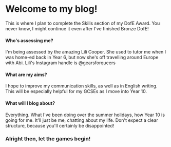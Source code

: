 # Welcome to my blog!

This is where I plan to complete the Skills section of my DofE Award. You never know, I might continue it even after I've finished Bronze DofE!

#### Who's assessing me?

I'm being assessed by the amazing Lili Cooper. She used to tutor me when I was home-ed back in Year 6, but now she's off travelling around Europe with Abi. Lili's Instagram handle is @gearsforqueers

#### What are my aims?

I hope to improve my communication skills, as well as in English writing. This will be especially helpful for my GCSEs as I move into Year 10.

#### What will I blog about?

Everything. What I've been doing over the summer holidays, how Year 10 is going for me. It'll just be me, chatting about my life. Don't expect a clear structure, because you'll certainly be disappointed!

### Alright then, let the games begin!
